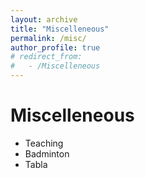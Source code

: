 ```yaml
---
layout: archive
title: "Miscelleneous"
permalink: /misc/
author_profile: true
# redirect_from:
#   - /Miscelleneous
---
```


Miscelleneous
===
+ Teaching
+ Badminton
+ Tabla